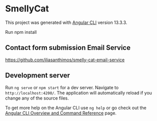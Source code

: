 # SmellyCat

This project was generated with [Angular CLI](https://github.com/angular/angular-cli) version 13.3.3.

Run npm install

## Contact form submission Email Service
https://github.com/iliasanthimos/smelly-cat-email-service

## Development server

Run `ng serve` or `npm start` for a dev server. Navigate to `http://localhost:4200/`. The application will automatically reload if you change any of the source files.



To get more help on the Angular CLI use `ng help` or go check out the [Angular CLI Overview and Command Reference](https://angular.io/cli) page.
